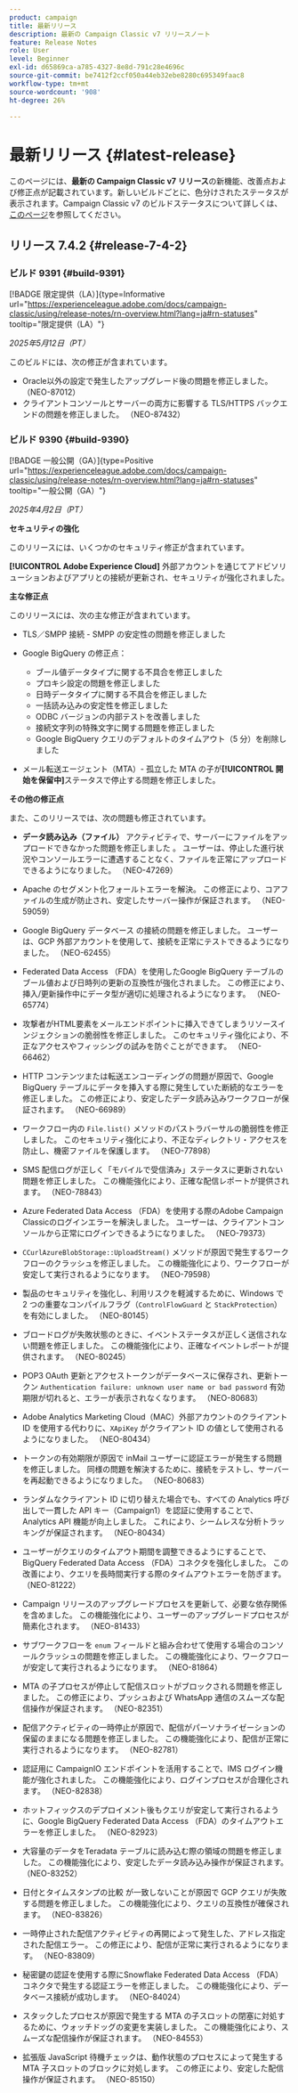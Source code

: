 ```yaml
---
product: campaign
title: 最新リリース
description: 最新の Campaign Classic v7 リリースノート
feature: Release Notes
role: User
level: Beginner
exl-id: d65869ca-a785-4327-8e8d-791c28e4696c
source-git-commit: be7412f2ccf050a44eb32ebe8280c695349faac8
workflow-type: tm+mt
source-wordcount: '908'
ht-degree: 26%

---
```


# 最新リリース {#latest-release}

このページには、**最新の Campaign Classic v7 リリース**&#x200B;の新機能、改善点および修正点が記載されています。新しいビルドごとに、色分けされたステータスが表示されます。Campaign Classic v7 のビルドステータスについて詳しくは、[このページ](rn-overview.md)を参照してください。

## リリース 7.4.2  {#release-7-4-2}

### ビルド 9391 {#build-9391}

[!BADGE 限定提供（LA）]{type=Informative url="https://experienceleague.adobe.com/docs/campaign-classic/using/release-notes/rn-overview.html?lang=ja#rn-statuses" tooltip="限定提供（LA）"}

_2025年5月12日（PT）_

このビルドには、次の修正が含まれています。

* Oracle以外の設定で発生したアップグレード後の問題を修正しました。 （NEO-87012）
* クライアントコンソールとサーバーの両方に影響する TLS/HTTPS バックエンドの問題を修正しました。 （NEO-87432）

### ビルド 9390 {#build-9390}

[!BADGE 一般公開（GA）]{type=Positive url="https://experienceleague.adobe.com/docs/campaign-classic/using/release-notes/rn-overview.html?lang=ja#rn-statuses" tooltip="一般公開（GA）"}

_2025年4月2日（PT）_

<!--
### Compatibility updates {#comp-7-4-2}

This release comes with the following compatibility updates:

* JQuery library update: fixes multiple UI issues (reports, web apps)
* PostgreSQL 15 and 16

-->

**セキュリティの強化**

このリリースには、いくつかのセキュリティ修正が含まれています。

**[!UICONTROL Adobe Experience Cloud]** 外部アカウントを通じてアドビソリューションおよびアプリとの接続が更新され、セキュリティが強化されました。

**主な修正点**

このリリースには、次の主な修正が含まれています。

* TLS／SMPP 接続 - SMPP の安定性の問題を修正しました

* Google BigQuery の修正点：

   * ブール値データタイプに関する不具合を修正しました
   * プロキシ設定の問題を修正しました
   * 日時データタイプに関する不具合を修正しました
   * 一括読み込みの安定性を修正しました
   * ODBC バージョンの内部テストを改善しました
   * 接続文字列の特殊文字に関する問題を修正しました
   * Google BigQuery クエリのデフォルトのタイムアウト（5 分）を削除しました

* メール転送エージェント（MTA）- 孤立した MTA の子が&#x200B;**[!UICONTROL 開始を保留中]**&#x200B;ステータスで停止する問題を修正しました。


**その他の修正点**

また、このリリースでは、次の問題も修正されています。

* **データ読み込み（ファイル）** アクティビティで、サーバーにファイルをアップロードできなかった問題を修正しました <!--after an upgrade to version 8.3.8-->。 ユーザーは、停止した進行状況やコンソールエラーに遭遇することなく、ファイルを正常にアップロードできるようになりました。 （NEO-47269）

* Apache <!--following an upgrade to Adobe Campaign Classic 7.2.2 build 9349--> のセグメント化フォールトエラーを解決。 この修正により、コアファイルの生成が防止され、安定したサーバー操作が保証されます。 （NEO-59059）

* Google BigQuery データベース <!--after upgrading to version 7.3.3 build 9359--> の接続の問題を修正しました。 ユーザーは、GCP 外部アカウントを使用して、接続を正常にテストできるようになりました。 （NEO-62455）

* Federated Data Access （FDA）を使用したGoogle BigQuery テーブルのブール値および日時列の更新の互換性が強化されました。 この修正により、挿入/更新操作中にデータ型が適切に処理されるようになります。 （NEO-65774）

* 攻撃者がHTML要素をメールエンドポイントに挿入できてしまうリソースインジェクションの脆弱性を修正しました。 このセキュリティ強化により、不正なアクセスやフィッシングの試みを防ぐことができます。 （NEO-66462）

* HTTP コンテンツまたは転送エンコーディングの問題が原因で、Google BigQuery テーブルにデータを挿入する際に発生していた断続的なエラーを修正しました。 この修正により、安定したデータ読み込みワークフローが保証されます。 （NEO-66989）

* ワークフロー内の `File.list()` メソッドのパストラバーサルの脆弱性を修正しました。 このセキュリティ強化により、不正なディレクトリ・アクセスを防止し、機密ファイルを保護します。 （NEO-77898）

* SMS 配信ログが正しく「モバイルで受信済み」ステータスに更新されない問題を修正しました。 この機能強化により、正確な配信レポートが提供されます。 （NEO-78843）

* Azure Federated Data Access （FDA）を使用する際のAdobe Campaign Classicのログインエラーを解決しました。 ユーザーは、クライアントコンソールから正常にログインできるようになりました。 （NEO-79373）

* `CCurlAzureBlobStorage::UploadStream()` メソッドが原因で発生するワークフローのクラッシュを修正しました。 この機能強化により、ワークフローが安定して実行されるようになります。 （NEO-79598）

* 製品のセキュリティを強化し、利用リスクを軽減するために、Windows で 2 つの重要なコンパイルフラグ（`ControlFlowGuard` と `StackProtection`）を有効にしました。 （NEO-80145）

* ブロードログが失敗状態のときに、イベントステータスが正しく送信されない問題を修正しました。 この機能強化により、正確なイベントレポートが提供されます。 （NEO-80245）

* POP3 OAuth 更新とアクセストークンがデータベースに保存され、更新トークン `Authentication failure: unknown user name or bad password` 有効期限が切れると、エラーが表示されなくなります。 （NEO-80683）

* Adobe Analytics Marketing Cloud（MAC）外部アカウントのクライアント ID を使用する代わりに、`XApiKey` がクライアント ID の値として使用されるようになりました。 （NEO-80434）

* トークンの有効期限が原因で inMail ユーザーに認証エラーが発生する問題を修正しました。 同様の問題を解決するために、接続をテストし、サーバーを再起動できるようになりました。 （NEO-80683）

* ランダムなクライアント ID に切り替えた場合でも、すべての Analytics 呼び出しで一貫した API キー（Campaign1）を認証に使用することで、Analytics API 機能が向上しました。 これにより、シームレスな分析トラッキングが保証されます。 （NEO-80434）

* ユーザーがクエリのタイムアウト期間を調整できるようにすることで、BigQuery Federated Data Access （FDA）コネクタを強化しました。 この改善により、クエリを長時間実行する際のタイムアウトエラーを防ぎます。 （NEO-81222）

* Campaign <!--7.4.1--> リリースのアップグレードプロセスを更新して、必要な依存関係を含めました。 この機能強化により、ユーザーのアップグレードプロセスが簡素化されます。 （NEO-81433）

* サブワークフローを `enum` フィールドと組み合わせて使用する場合のコンソールクラッシュの問題を修正しました。 この機能強化により、ワークフローが安定して実行されるようになります。 （NEO-81864）

* MTA の子プロセスが停止して配信スロットがブロックされる問題を修正しました。 この修正により、プッシュおよび WhatsApp 通信のスムーズな配信操作が保証されます。 （NEO-82351）

* 配信アクティビティの一時停止が原因で、配信がパーソナライゼーションの保留のままになる問題を修正しました。 この機能強化により、配信が正常に実行されるようになります。 （NEO-82781）

* 認証用に CampaignIO エンドポイントを活用することで、IMS ログイン機能が強化されました。 この機能強化により、ログインプロセスが合理化されます。 （NEO-82838）

* ホットフィックスのデプロイメント後もクエリが安定して実行されるように、Google BigQuery Federated Data Access （FDA）のタイムアウトエラーを修正しました。 （NEO-82923）

* 大容量のデータをTeradata テーブルに読み込む際の領域の問題を修正しました。 この機能強化により、安定したデータ読み込み操作が保証されます。 （NEO-83252）

* 日付とタイムスタンプの比較 <!--after upgrading to version 9383--> が一致しないことが原因で GCP クエリが失敗する問題を修正しました。 この機能強化により、クエリの互換性が確保されます。 （NEO-83826）

* 一時停止された配信アクティビティの再開によって発生した、アドレス指定された配信エラー。 この修正により、配信が正常に実行されるようになります。 （NEO-83809）

* 秘密鍵の認証を使用する際にSnowflake Federated Data Access （FDA）コネクタで発生する認証エラーを修正しました。 この機能強化により、データベース接続が成功します。 （NEO-84024）

* スタックしたプロセスが原因で発生する MTA の子スロットの閉塞に対処するために、ウォッチドッグの変更を実装しました。 この機能強化により、スムーズな配信操作が保証されます。 （NEO-84553）

* 拡張版 JavaScript 待機チェックは、動作状態のプロセスによって発生する MTA 子スロットのブロックに対処します。 この修正により、安定した配信操作が保証されます。 （NEO-85150）

